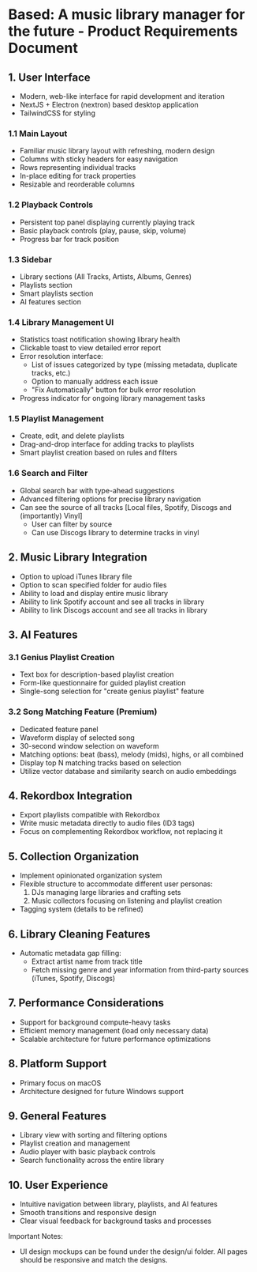 # Based: A music library manager for the future - Product Requirements Document

## 1. User Interface
- Modern, web-like interface for rapid development and iteration
- NextJS + Electron (nextron) based desktop application
- TailwindCSS for styling

### 1.1 Main Layout
- Familiar music library layout with refreshing, modern design
- Columns with sticky headers for easy navigation
- Rows representing individual tracks
- In-place editing for track properties
- Resizable and reorderable columns

### 1.2 Playback Controls
- Persistent top panel displaying currently playing track
- Basic playback controls (play, pause, skip, volume)
- Progress bar for track position

### 1.3 Sidebar
- Library sections (All Tracks, Artists, Albums, Genres)
- Playlists section
- Smart playlists section
- AI features section

### 1.4 Library Management UI
- Statistics toast notification showing library health
- Clickable toast to view detailed error report
- Error resolution interface:
  - List of issues categorized by type (missing metadata, duplicate tracks, etc.)
  - Option to manually address each issue
  - "Fix Automatically" button for bulk error resolution
- Progress indicator for ongoing library management tasks

### 1.5 Playlist Management
- Create, edit, and delete playlists
- Drag-and-drop interface for adding tracks to playlists
- Smart playlist creation based on rules and filters

### 1.6 Search and Filter
- Global search bar with type-ahead suggestions
- Advanced filtering options for precise library navigation
- Can see the source of all tracks [Local files, Spotify, Discogs and (importantly) Vinyl]
  - User can filter by source
  - Can use Discogs library to determine tracks in vinyl

## 2. Music Library Integration
- Option to upload iTunes library file
- Option to scan specified folder for audio files
- Ability to load and display entire music library
- Ability to link Spotify account and see all tracks in library
- Ability to link Discogs account and see all tracks in library

## 3. AI Features
### 3.1 Genius Playlist Creation
- Text box for description-based playlist creation
- Form-like questionnaire for guided playlist creation
- Single-song selection for "create genius playlist" feature

### 3.2 Song Matching Feature (Premium)
- Dedicated feature panel
- Waveform display of selected song
- 30-second window selection on waveform
- Matching options: beat (bass), melody (mids), highs, or all combined
- Display top N matching tracks based on selection
- Utilize vector database and similarity search on audio embeddings

## 4. Rekordbox Integration
- Export playlists compatible with Rekordbox
- Write music metadata directly to audio files (ID3 tags)
- Focus on complementing Rekordbox workflow, not replacing it

## 5. Collection Organization
- Implement opinionated organization system
- Flexible structure to accommodate different user personas:
  1. DJs managing large libraries and crafting sets
  2. Music collectors focusing on listening and playlist creation
- Tagging system (details to be refined)

## 6. Library Cleaning Features
- Automatic metadata gap filling:
  - Extract artist name from track title
  - Fetch missing genre and year information from third-party sources (iTunes, Spotify, Discogs)

## 7. Performance Considerations
- Support for background compute-heavy tasks
- Efficient memory management (load only necessary data)
- Scalable architecture for future performance optimizations

## 8. Platform Support
- Primary focus on macOS
- Architecture designed for future Windows support

## 9. General Features
- Library view with sorting and filtering options
- Playlist creation and management
- Audio player with basic playback controls
- Search functionality across the entire library

## 10. User Experience
- Intuitive navigation between library, playlists, and AI features
- Smooth transitions and responsive design
- Clear visual feedback for background tasks and processes



Important Notes:
* UI design mockups can be found under the design/ui folder. All pages should be responsive and match the designs.